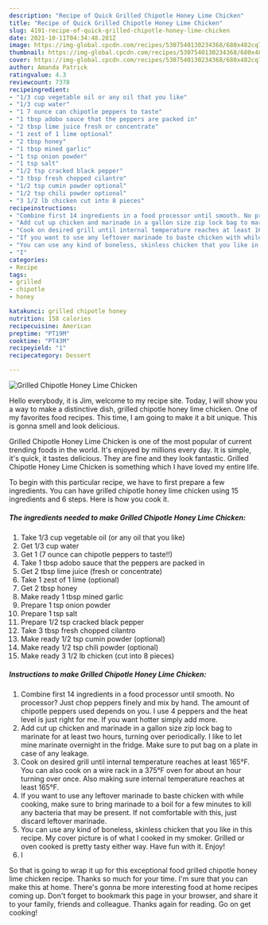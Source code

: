 ```yaml
---
description: "Recipe of Quick Grilled Chipotle Honey Lime Chicken"
title: "Recipe of Quick Grilled Chipotle Honey Lime Chicken"
slug: 4191-recipe-of-quick-grilled-chipotle-honey-lime-chicken
date: 2021-10-11T04:34:48.281Z
image: https://img-global.cpcdn.com/recipes/5307540130234368/680x482cq70/grilled-chipotle-honey-lime-chicken-recipe-main-photo.jpg
thumbnail: https://img-global.cpcdn.com/recipes/5307540130234368/680x482cq70/grilled-chipotle-honey-lime-chicken-recipe-main-photo.jpg
cover: https://img-global.cpcdn.com/recipes/5307540130234368/680x482cq70/grilled-chipotle-honey-lime-chicken-recipe-main-photo.jpg
author: Amanda Patrick
ratingvalue: 4.3
reviewcount: 7378
recipeingredient:
- "1/3 cup vegetable oil or any oil that you like"
- "1/3 cup water"
- "1 7 ounce can chipotle peppers to taste"
- "1 tbsp adobo sauce that the peppers are packed in"
- "2 tbsp lime juice fresh or concentrate"
- "1 zest of 1 lime optional"
- "2 tbsp honey"
- "1 tbsp mined garlic"
- "1 tsp onion powder"
- "1 tsp salt"
- "1/2 tsp cracked black pepper"
- "3 tbsp fresh chopped cilantro"
- "1/2 tsp cumin powder optional"
- "1/2 tsp chili powder optional"
- "3 1/2 lb chicken cut into 8 pieces"
recipeinstructions:
- "Combine first 14 ingredients in a food processor until smooth. No processor? Just chop peppers finely and mix by hand. The amount of chipotle peppers used depends on you. I use 4 peppers and the heat level is just right for me. If you want hotter simply add more."
- "Add cut up chicken and marinade in a gallon size zip lock bag to marinate for at least two hours, turning over periodically. I like to let mine marinate overnight in the fridge. Make sure to put bag on a plate in case of any leakage."
- "Cook on desired grill until internal temperature reaches at least 165°F. You can also cook on a wire rack in a 375°F oven for about an hour turning over once. Also making sure internal temperature reaches at least 165°F."
- "If you want to use any leftover marinade to baste chicken with while cooking, make sure to bring marinade to a boil for a few minutes to kill any bacteria that may be present. If not comfortable with this, just discard leftover marinade."
- "You can use any kind of boneless, skinless chicken that you like in this recipe. My cover picture is of what I cooked in my smoker. Grilled or oven cooked is pretty tasty either way. Have fun with it. Enjoy!"
- "I"
categories:
- Recipe
tags:
- grilled
- chipotle
- honey

katakunci: grilled chipotle honey 
nutrition: 158 calories
recipecuisine: American
preptime: "PT19M"
cooktime: "PT43M"
recipeyield: "1"
recipecategory: Dessert

---
```



![Grilled Chipotle Honey Lime Chicken](https://img-global.cpcdn.com/recipes/5307540130234368/680x482cq70/grilled-chipotle-honey-lime-chicken-recipe-main-photo.jpg)

Hello everybody, it is Jim, welcome to my recipe site. Today, I will show you a way to make a distinctive dish, grilled chipotle honey lime chicken. One of my favorites food recipes. This time, I am going to make it a bit unique. This is gonna smell and look delicious.



Grilled Chipotle Honey Lime Chicken is one of the most popular of current trending foods in the world. It's enjoyed by millions every day. It is simple, it's quick, it tastes delicious. They are fine and they look fantastic. Grilled Chipotle Honey Lime Chicken is something which I have loved my entire life.


To begin with this particular recipe, we have to first prepare a few ingredients. You can have grilled chipotle honey lime chicken using 15 ingredients and 6 steps. Here is how you cook it.

<!--inarticleads1-->

##### The ingredients needed to make Grilled Chipotle Honey Lime Chicken:

1. Take 1/3 cup vegetable oil (or any oil that you like)
1. Get 1/3 cup water
1. Get 1 (7 ounce can chipotle peppers to taste!!)
1. Take 1 tbsp adobo sauce that the peppers are packed in
1. Get 2 tbsp lime juice (fresh or concentrate)
1. Take 1 zest of 1 lime (optional)
1. Get 2 tbsp honey
1. Make ready 1 tbsp mined garlic
1. Prepare 1 tsp onion powder
1. Prepare 1 tsp salt
1. Prepare 1/2 tsp cracked black pepper
1. Take 3 tbsp fresh chopped cilantro
1. Make ready 1/2 tsp cumin powder (optional)
1. Make ready 1/2 tsp chili powder (optional)
1. Make ready 3 1/2 lb chicken (cut into 8 pieces)




<!--inarticleads2-->

##### Instructions to make Grilled Chipotle Honey Lime Chicken:

1. Combine first 14 ingredients in a food processor until smooth. No processor? Just chop peppers finely and mix by hand. The amount of chipotle peppers used depends on you. I use 4 peppers and the heat level is just right for me. If you want hotter simply add more.
1. Add cut up chicken and marinade in a gallon size zip lock bag to marinate for at least two hours, turning over periodically. I like to let mine marinate overnight in the fridge. Make sure to put bag on a plate in case of any leakage.
1. Cook on desired grill until internal temperature reaches at least 165°F. You can also cook on a wire rack in a 375°F oven for about an hour turning over once. Also making sure internal temperature reaches at least 165°F.
1. If you want to use any leftover marinade to baste chicken with while cooking, make sure to bring marinade to a boil for a few minutes to kill any bacteria that may be present. If not comfortable with this, just discard leftover marinade.
1. You can use any kind of boneless, skinless chicken that you like in this recipe. My cover picture is of what I cooked in my smoker. Grilled or oven cooked is pretty tasty either way. Have fun with it. Enjoy!
1. I




So that is going to wrap it up for this exceptional food grilled chipotle honey lime chicken recipe. Thanks so much for your time. I'm sure that you can make this at home. There's gonna be more interesting food at home recipes coming up. Don't forget to bookmark this page in your browser, and share it to your family, friends and colleague. Thanks again for reading. Go on get cooking!
